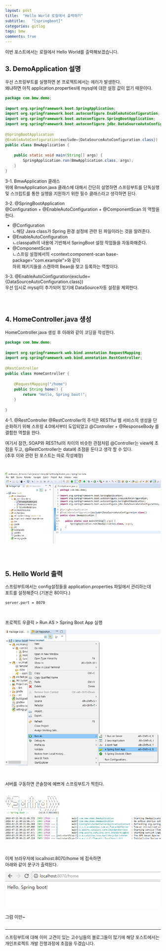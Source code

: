 ```yaml
---
layout: post
title:  "Hello World 로컬에서 출력하기"
subtitle:   "[springboot]"
categories: gitlog
tags: bmw
comments: true
---
```


이번 포스트에서는 로컬에서 Hello World를 출력해보겠습니다.


## 3. DemoApplication 설명

우선 스프링부트를 실행하면 본 프로젝트에서는 에러가 발생한다.  
왜냐하면 아직 application.properties에 mysql에 대한 설정 값이 없기 때문이다.  

```java
package com.bmw.demo;

import org.springframework.boot.SpringApplication;
import org.springframework.boot.autoconfigure.EnableAutoConfiguration;
import org.springframework.boot.autoconfigure.SpringBootApplication;
import org.springframework.boot.autoconfigure.jdbc.DataSourceAutoConfiguration;

@SpringBootApplication
@EnableAutoConfiguration(exclude={DataSourceAutoConfiguration.class})
public class BmwApplication {

	public static void main(String[] args) {
		SpringApplication.run(BmwApplication.class, args);
	}
}
```

3-1. BmwApplication 클래스  
위에 BmwApplication.java 클래스에 대해서 간단히 설명하면 
스프링부트를 단독실행 및 스크립트를 통한 실행을 지원하기 위한 필수 클래스라고 생각하면 된다.

3-2. @SpringBootApplication  
@Configuration + @EnableAutoConfiguration + @ComponentScan 의 역할을 한다.
+ @Configuration  
ㄴ해당 Java class가 Spring 환경 설정에 관련 된 파일이라는 것을 알려준다.
+ @EnableAutoConfiguration   
ㄴclasspath의 내용에 기반해서 SpringBoot 설정 작업들을 자동화해준다.
+ @ComponentScan  
ㄴ스프링 설정에서의 <context:component-scan base-package="com.example">와 같이  
  하위 패키지들을 스캔하여 Bean을 찾고 등록하는 역할이다.

3-3. @EnableAutoConfiguration(exclude={DataSourceAutoConfiguration.class})  
우선 임시로 mysql이 추가되어 있기에 DataSource자동 설정을 제외한다.

<br><br>

## 4. HomeController.java 생성

HomeController.java 생성 후 아래와 같이 코딩을 작성한다.

```java
package com.bmw.demo;

import org.springframework.web.bind.annotation.RequestMapping;
import org.springframework.web.bind.annotation.RestController;

@RestController
public class HomeController {

	@RequestMapping("/home")
	public String home() {
		return "Hello, Spring boot!";
	}
	
}
```

4-1. @RestController
@RestController의 주석은 RESTful 웹 서비스의 생성을 단순화하기 위해 스프링 4.0에서부터 도입되었고 @Controller + @ResponseBody 를 결합한 역할을 한다.  

여기서 잠깐, SOAP와 RESTful의 차이의 비슷한 관점처럼 @Controller는 view에 초점을 두고,
@RestController는 data에 초점을 둔다고 생각 할 수 있다.  
(추후 이와 관련 된 포스트는 따로 작성예정)

<br>

[![Hello World STEP1](/assets/img/bmw/2018-07-15-HelloPrintStep1.png)]()  
  
<br><br>

## 5. Hello World 출력

스프링부트에서는 config설정들을 application.properties 파일에서 관리하는데  
포트를 설정해준다.(기본은 80이다.)

```xml
server.port = 8070
```
<br>

프로젝트 우클릭 > Run AS > Spring Boot App 실행

[![Hello World STEP2](/assets/img/bmw/2018-07-15-HelloPrintStep2.png)]()  

<br>

서버를 구동하면 콘솔창에 예쁘게 스프링부트가 찍힌다.

[![Hello World STEP3](/assets/img/bmw/2018-07-15-HelloPrintStep3.png)]()  

<br> 

이제 브라우저에 localhost:8070/home 에 접속하면  
아래와 같이 문구가 출력된다.

[![Hello World STEP4](/assets/img/bmw/2018-07-15-HelloPrintStep4.png)]()

그럼 이만~
<br><br> 

---
스프링부트에 대해 이미 고견이 있는 고수님들의 블로그들이 많기에
해당 포스트에서는 개인프로젝트 개발 진행과정에 초점을 두겠습니다.